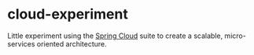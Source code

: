 # cloud-experiment

Little experiment using the [Spring Cloud](http://projects.spring.io/spring-cloud/) suite to create a scalable,
micro-services oriented architecture.